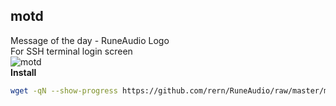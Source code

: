 motd
---

Message of the day - RuneAudio Logo  
For SSH terminal login screen  
![motd](https://github.com/rern/RuneAudio/raw/master/motd/motd.png)  
**Install**  
```sh
wget -qN --show-progress https://github.com/rern/RuneAudio/raw/master/motd/install.sh; chmod +x install.sh; install.sh
```
